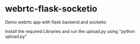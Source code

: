 # webrtc-flask-socketio
Demo webrtc app with flask backend and socketio 


Install the required Libraries and run the upload.py using "python upload.py"
